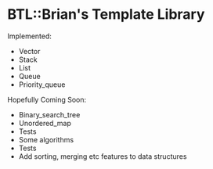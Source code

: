 # BTL::Brian's Template Library

Implemented:

* Vector
* Stack
* List
* Queue
* Priority_queue

Hopefully Coming Soon:

* Binary_search_tree
* Unordered_map
* Tests
* Some algorithms
* Tests
* Add sorting, merging etc features to data structures
